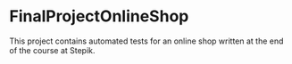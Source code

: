 # FinalProjectOnlineShop
This project contains automated tests for an online shop written at the end of the course at Stepik.
